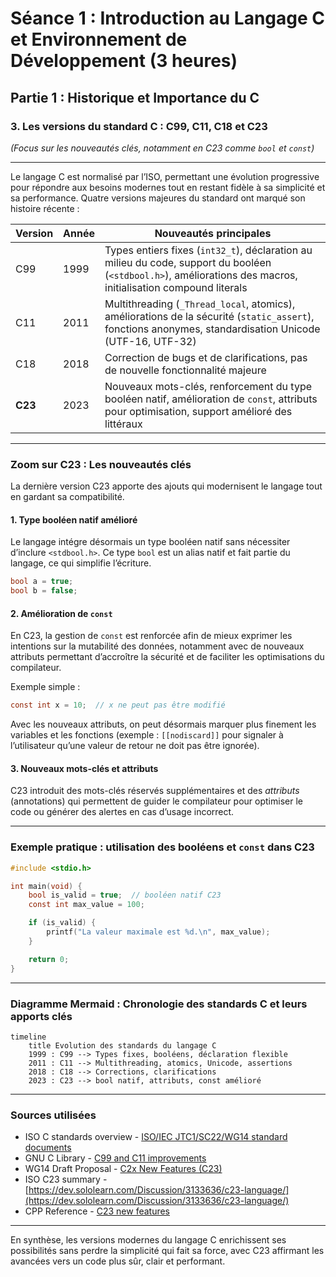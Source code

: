 # Séance 1 : Introduction au Langage C et Environnement de Développement (3 heures)

## Partie 1 : Historique et Importance du C

### 3. Les versions du standard C : C99, C11, C18 et C23  
*(Focus sur les nouveautés clés, notamment en C23 comme `bool` et `const`)*

---

Le langage C est normalisé par l’ISO, permettant une évolution progressive pour répondre aux besoins modernes tout en restant fidèle à sa simplicité et sa performance. Quatre versions majeures du standard ont marqué son histoire récente :

| Version | Année | Nouveautés principales |
|---------|--------|-----------------------|
| C99     | 1999   | Types entiers fixes (`int32_t`), déclaration au milieu du code, support du booléen (`<stdbool.h>`), améliorations des macros, initialisation compound literals |
| C11     | 2011   | Multithreading (`_Thread_local`, atomics), améliorations de la sécurité (`static_assert`), fonctions anonymes, standardisation Unicode (UTF-16, UTF-32) |
| C18     | 2018   | Correction de bugs et de clarifications, pas de nouvelle fonctionnalité majeure |
| **C23** | 2023   | Nouveaux mots-clés, renforcement du type booléen natif, amélioration de `const`, attributs pour optimisation, support amélioré des littéraux |

---

### Zoom sur C23 : Les nouveautés clés

La dernière version C23 apporte des ajouts qui modernisent le langage tout en gardant sa compatibilité.

#### 1. Type booléen natif amélioré

Le langage intégre désormais un type booléen natif sans nécessiter d’inclure `<stdbool.h>`. Ce type `bool` est un alias natif et fait partie du langage, ce qui simplifie l’écriture.

```c
bool a = true;
bool b = false;
```

#### 2. Amélioration de `const`

En C23, la gestion de `const` est renforcée afin de mieux exprimer les intentions sur la mutabilité des données, notamment avec de nouveaux attributs permettant d’accroître la sécurité et de faciliter les optimisations du compilateur.

Exemple simple :

```c
const int x = 10;  // x ne peut pas être modifié
```

Avec les nouveaux attributs, on peut désormais marquer plus finement les variables et les fonctions (exemple : `[[nodiscard]]` pour signaler à l’utilisateur qu’une valeur de retour ne doit pas être ignorée).

#### 3. Nouveaux mots-clés et attributs

C23 introduit des mots-clés réservés supplémentaires et des _attributs_ (annotations) qui permettent de guider le compilateur pour optimiser le code ou générer des alertes en cas d’usage incorrect.

---

### Exemple pratique : utilisation des booléens et `const` dans C23

```c
#include <stdio.h>

int main(void) {
    bool is_valid = true;  // booléen natif C23
    const int max_value = 100;

    if (is_valid) {
        printf("La valeur maximale est %d.\n", max_value);
    }

    return 0;
}
```

---

### Diagramme Mermaid : Chronologie des standards C et leurs apports clés

```mermaid
timeline
    title Evolution des standards du langage C
    1999 : C99 --> Types fixes, booléens, déclaration flexible
    2011 : C11 --> Multithreading, atomics, Unicode, assertions
    2018 : C18 --> Corrections, clarifications
    2023 : C23 --> bool natif, attributs, const amélioré
```

---

### Sources utilisées

- ISO C standards overview - [ISO/IEC JTC1/SC22/WG14 standard documents](https://www.open-std.org/jtc1/sc22/wg14/)
- GNU C Library - [C99 and C11 improvements](https://www.gnu.org/software/libc/manual/html_node/Standard-Extensions.html)
- WG14 Draft Proposal - [C2x New Features (C23)](https://www.open-std.org/jtc1/sc22/wg14/www/docs/n3094.pdf)
- ISO C23 summary - [https://dev.sololearn.com/Discussion/3133636/c23-language/](https://dev.sololearn.com/Discussion/3133636/c23-language/)
- CPP Reference - [C23 new features](https://en.cppreference.com/w/c/language/feature_test_macros)

---

En synthèse, les versions modernes du langage C enrichissent ses possibilités sans perdre la simplicité qui fait sa force, avec C23 affirmant les avancées vers un code plus sûr, clair et performant.